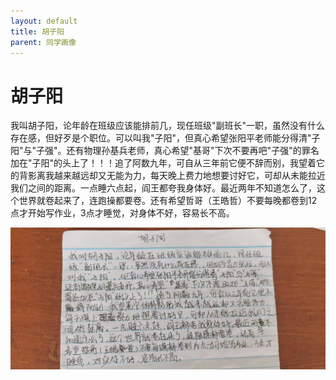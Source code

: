```yaml
---
layout: default
title: 胡子阳
parent: 同学画像
---
```


# 胡子阳

我叫胡子阳，论年龄在班级应该能排前几，现任班级"副班长"一职，虽然没有什么存在感，但好歹是个职位。可以叫我"子阳"，但真心希望张阳平老师能分得清"子阳"与"子强"。还有物理孙基兵老师，真心希望"基哥"下次不要再吧"子强"的罪名加在"子阳"的头上了！！！追了阿数九年，可自从三年前它便不辞而别，我望着它的背影离我越来越远却又无能为力，每天晚上费力地想要讨好它，可却从未能拉近我们之间的距离。一点睡六点起，阎王都夸我身体好。最近两年不知道怎么了，这个世界就卷起来了，连跑操都要卷。还有希望哲哥（王皓哲）不要每晚都卷到12点才开始写作业，3点才睡觉，对身体不好，容易长不高。

![胡子阳自我介绍](/photos/胡子阳.jpg)

